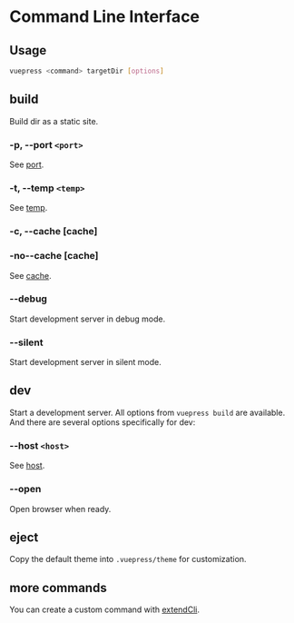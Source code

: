 # Command Line Interface

## Usage

```bash
vuepress <command> targetDir [options]
```

## build

Build dir as a static site.

### -p, --port `<port>`
See [port](../config/README.md#port).

### -t, --temp `<temp>`
See [temp](../config/README.md#temp).

### -c, --cache [cache]
### -no--cache [cache]
See [cache](../config/README.md#cache).

### --debug
Start development server in debug mode.

### --silent
Start development server in silent mode.

## dev

Start a development server. All options from `vuepress build` are available. And there are several options specifically for dev:

### --host `<host>`
See [host](../config/README.md#host).

### --open
Open browser when ready.

## eject

Copy the default theme into `.vuepress/theme` for customization.

## more commands

You can create a custom command with [extendCli](../plugin/option-api.md#extendcli).

